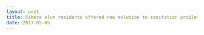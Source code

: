 ```yaml
---
layout: post
title: Kibera slum residents offered new solution to sanitation problem
date: 2017-05-05
---
```


